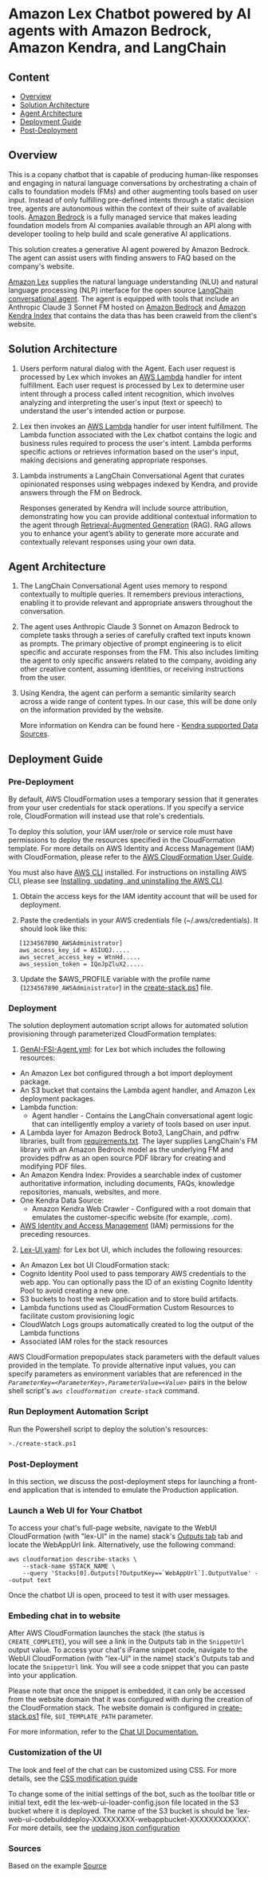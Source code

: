 # Amazon Lex Chatbot powered by AI agents with Amazon Bedrock, Amazon Kendra, and LangChain


## Content
- [Overview](#overview)
- [Solution Architecture](#solution-architecture)
- [Agent Architecture](#agent-architecture)
- [Deployment Guide](#deployment-guide)
- [Post-Deployment](#post-deployment)

## Overview
This is a copany chatbot that is capable of producing human-like responses and engaging in natural language conversations by orchestrating a chain of calls to foundation models (FMs) and other augmenting tools based on user input. Instead of only fulfilling pre-defined intents through a static decision tree, agents are autonomous within the context of their suite of available tools. [Amazon Bedrock](https://aws.amazon.com/bedrock/) is a fully managed service that makes leading foundation models from AI companies available through an API along with developer tooling to help build and scale generative AI applications.

This solution creates a generative AI agent powered by Amazon Bedrock. The agent can assist users with finding answers to FAQ based on the company's website.

[Amazon Lex](https://docs.aws.amazon.com/lexv2/latest/dg/what-is.html) supplies the natural language understanding (NLU) and natural language processing (NLP) interface for the open source [LangChain conversational agent](https://python.langchain.com/docs/modules/agents/agent_types/chat_conversation_agent). The agent is equipped with tools that include an Anthropic Claude 3 Sonnet FM hosted on [Amazon Bedrock](https://aws.amazon.com/bedrock/) and [Amazon Kendra Index](https://docs.aws.amazon.com/kendra/latest/dg/what-is-kendra.html) that contains the data thas has been craweld from the client's website.

## Solution Architecture

1. Users perform natural dialog with the Agent. Each user request is processed by Lex which invokes an [AWS Lambda](https://docs.aws.amazon.com/lambda/latest/dg/welcome.html) handler for intent fulfillment. Each user request is processed by Lex to determine user intent through a process called intent recognition, which involves analyzing and interpreting the user's input (text or speech) to understand the user's intended action or purpose.

2.	Lex then invokes an [AWS Lambda](https://docs.aws.amazon.com/lambda/latest/dg/welcome.html) handler for user intent fulfillment. The Lambda function associated with the Lex chatbot contains the logic and business rules required to process the user's intent. Lambda performs specific actions or retrieves information based on the user's input, making decisions and generating appropriate responses.

3.	Lambda instruments a LangChain Conversational Agent that curates opinionated responses using webpages indexed by Kendra, and provide answers through the FM on Bedrock.

  	Responses generated by Kendra will include source attribution, demonstrating how you can provide additional contextual information to the agent through [Retrieval-Augmented Generation](https://aws.amazon.com/what-is/retrieval-augmented-generation/) (RAG). RAG allows you to enhance your agent’s ability to generate more accurate and contextually relevant responses using your own data.

## Agent Architecture

1. The LangChain Conversational Agent uses memory to respond contextually to multiple queries. It remembers previous interactions, enabling it to provide relevant and appropriate answers throughout the conversation.


2. The agent uses Anthropic Claude 3 Sonnet on Amazon Bedrock to complete tasks through a series of carefully crafted text inputs known as prompts. The primary objective of prompt engineering is to elicit specific and accurate responses from the FM. This also includes limiting the agent to only specific answers related to the company, avoiding any other creative content, assuming identities, or receiving instructions from the user.

3. Using Kendra, the agent can perform a semantic similarity search across a wide range of content types. In our case, this will be done only on the information provided by the website.  

   More information on Kendra can be found here - [Kendra supported Data Sources](https://docs.aws.amazon.com/kendra/latest/dg/hiw-data-source.html).

## Deployment Guide

### Pre-Deployment
By default, AWS CloudFormation uses a temporary session that it generates from your user credentials for stack operations. If you specify a service role, CloudFormation will instead use that role's credentials.

To deploy this solution, your IAM user/role or service role must have permissions to deploy the resources specified in the CloudFormation template. For more details on AWS Identity and Access Management (IAM) with CloudFormation, please refer to the [AWS CloudFormation User Guide](https://docs.aws.amazon.com/AWSCloudFormation/latest/UserGuide/using-iam-template.html).

You must also have [AWS CLI](https://aws.amazon.com/cli/) installed. For instructions on installing AWS CLI, please see [Installing, updating, and uninstalling the AWS CLI](https://docs.aws.amazon.com/cli/latest/userguide/cli-chap-install.html).

1. Obtain the access keys for the IAM identity account that will be used for deployment.

2. Paste the credentials in your AWS credentials file (~/.aws/credentials). It should look like this:

```
   [1234567890_AWSAdministrator]
   aws_access_key_id = ASIUQJ.....
   aws_secret_access_key = WtnHd.....
   aws_session_token = IQoJpZluX2.....
```
3. Update the $AWS_PROFILE variable with the profile name (`1234567890_AWSAdministrator`) in the [create-stack.ps1](shell/create-stack.ps1) file. 


### Deployment 
The solution deployment automation script allows for automated solution provisioning through parameterized CloudFormation templates:

1. [GenAI-FSI-Agent.yml](cfn/GenAI-FSI-Agent.yml): for Lex bot which includes the following resources:

- An Amazon Lex bot configured through a bot import deployment package.
 - An S3 bucket that contains the Lambda agent handler, and Amazon Lex deployment packages.
 - Lambda function:
	- Agent handler - Contains the LangChain conversational agent logic that can intelligently employ a variety of tools based on user input.
 - A Lambda layer for Amazon Bedrock Boto3, LangChain, and pdfrw libraries, built from [requirements.txt](../agent/lambda-layers/requirements.txt). The layer supplies LangChain's FM library with an Amazon Bedrock model as the underlying FM and provides pdfrw as an open source PDF library for creating and modifying PDF files.
 - An Amazon Kendra Index: Provides a searchable index of customer authoritative information, including documents, FAQs, knowledge repositories, manuals, websites, and more.
 - One Kendra Data Source:
	- Amazon Kendra Web Crawler - Configured with a root domain that emulates the customer-specific website (for example, _<your-company>.com_).
 - [AWS Identity and Access Management](https://aws.amazon.com/iam/) (IAM) permissions for the preceding resources.

2. [Lex-UI.yaml](cfn/Lex-UI.yaml): for Lex bot UI, which includes the following resources:

- An Amazon Lex bot UI CloudFormation stack:
 - Cognito Identity Pool used to pass temporary AWS credentials to the web app. You can optionally pass the ID of an existing Cognito Identity Pool to avoid creating a new one.
 - S3 buckets to host the web application and to store build artifacts.
 - Lambda functions used as CloudFormation Custom Resources to facilitate custom provisioning logic
 - CloudWatch Logs groups automatically created to log the output of the Lambda functions
 - Associated IAM roles for the stack resources

AWS CloudFormation prepopulates stack parameters with the default values provided in the template. To provide alternative input values, you can specify parameters as environment variables that are referenced in the _`ParameterKey=<ParameterKey>,ParameterValue=<Value>`_ pairs in the below shell script's _`aws cloudformation create-stack`_ command. 

### Run Deployment Automation Script

Run the Powershell script to deploy the solution's resources:

```sh
>./create-stack.ps1
```

### Post-Deployment

In this section, we discuss the post-deployment steps for launching a front-end application that is intended to emulate the Production application. 

### Launch a Web UI for Your Chatbot

To access your chat's full-page website, navigate to the WebUI CloudFormation (with "lex-UI" in the name) stack's [Outputs tab](https://docs.aws.amazon.com/AWSCloudFormation/latest/UserGuide/cfn-console-view-stack-data-resources.html) tab and locate the WebAppUrl link. Alternatively, use the following command:

```
aws cloudformation describe-stacks \
    --stack-name $STACK_NAME \
    --query 'Stacks[0].Outputs[?OutputKey==`WebAppUrl`].OutputValue' --output text
```

Once the chatbot UI is open, proceed to test it with user messages.

### Embeding chat in to website

After AWS CloudFormation launches the stack (the status is `CREATE_COMPLETE`), you will see a link in the Outputs tab in the `SnippetUrl` output value. To access your chat's iFrame snippet code, navigate to the WebUI CloudFormation (with "lex-UI" in the name) stack's Outputs tab and locate the `SnippetUrl` link. You will see a code snippet that you can paste into your application.

Please note that once the snippet is embedded, it can only be accessed from the website domain that it was configured with during the creation of the CloudFormation stack. The website domain is configured in [create-stack.ps1](shell\create-stack.ps1) file, `$UI_TEMPLATE_PATH` parameter.

For more information, refer to the [Chat UI Documentation.](https://aws.amazon.com/blogs/machine-learning/deploy-a-web-ui-for-your-chatbot/) 

### Customization of the UI

The look and feel of the chat can be customized using CSS. For more details, see the [CSS modification guide](https://github.com/aws-samples/aws-lex-web-ui/blob/master/README-css-style.md)

To change some of the initial settings of the bot, such as the toolbar title or initial text, edit the lex-web-ui-loader-config.json file located in the S3 bucket where it is deployed. The name of the S3 bucket is should be 'lex-web-ui-codebuilddeploy-XXXXXXXXX-webappbucket-XXXXXXXXXXXX'. For more details, see the [updaing json configuration](https://catalog.us-east-1.prod.workshops.aws/workshops/94f60d43-15b7-45f4-bbbc-17889ae64ea0/en-US/lexwebui/embedding#update-json-file)

### Sources

Based on the example [Source](https://github.com/aws-samples/generative-ai-amazon-bedrock-langchain-agent-example)